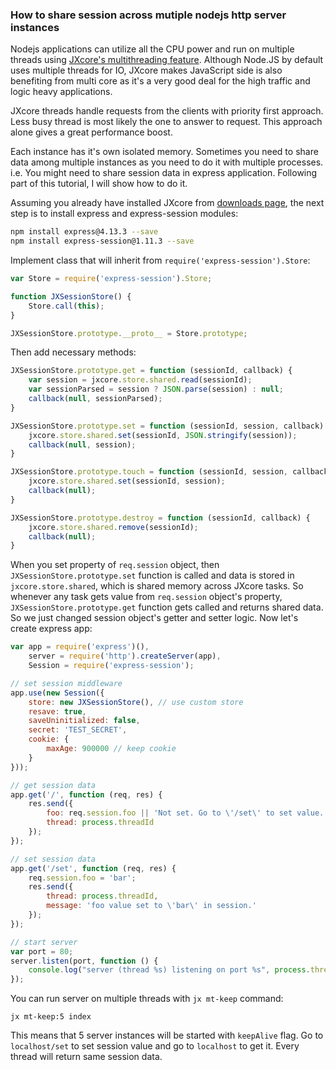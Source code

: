 ### How to share session across mutiple nodejs http server instances

Nodejs applications can utilize all the CPU power and run on multiple threads using [JXcore's multithreading feature](http://jxcore.com/multithreaded-javascript-tasks/). Although Node.JS by default uses multiple threads for IO, JXcore makes JavaScript side is also benefiting from multi core as it's a very good deal for the high traffic and logic heavy applications. 

JXcore threads handle requests from the clients with priority first approach. Less busy thread is most likely the one to answer to request. This approach alone gives a great performance boost.

Each instance has it's own isolated memory. Sometimes you need to share data among multiple instances as you need to do it with multiple processes. i.e. You might need to share session data in express application. Following part of this tutorial, I will show how to do it.

Assuming you already have installed JXcore from [downloads page](http://jxcore.com/downloads), the next step is to install express and express-session modules:

```bash
npm install express@4.13.3 --save
npm install express-session@1.11.3 --save
```

Implement class that will inherit from `require('express-session').Store`:

```javascript
var Store = require('express-session').Store;

function JXSessionStore() {
    Store.call(this);
}

JXSessionStore.prototype.__proto__ = Store.prototype;
```

Then add necessary methods:

```javascript
JXSessionStore.prototype.get = function (sessionId, callback) {
    var session = jxcore.store.shared.read(sessionId);
    var sessionParsed = session ? JSON.parse(session) : null;
    callback(null, sessionParsed);
}

JXSessionStore.prototype.set = function (sessionId, session, callback) {
    jxcore.store.shared.set(sessionId, JSON.stringify(session));
    callback(null, session);
}

JXSessionStore.prototype.touch = function (sessionId, session, callback) {
    jxcore.store.shared.set(sessionId, session);
    callback(null);
}

JXSessionStore.prototype.destroy = function (sessionId, callback) {
    jxcore.store.shared.remove(sessionId);
    callback(null);
}
```

When you set property of `req.session` object, then `JXSessionStore.prototype.set` function is called and data is stored in `jxcore.store.shared`, which is shared memory across JXcore tasks. So whenever any task gets value from `req.session` object's property, `JXSessionStore.prototype.get` function gets called and returns shared data. So we just changed session object's getter and setter logic. Now let's create express app:

```javascript
var app = require('express')(),
    server = require('http').createServer(app),
    Session = require('express-session');

// set session middleware
app.use(new Session({
    store: new JXSessionStore(), // use custom store
    resave: true,
    saveUninitialized: false,
    secret: 'TEST_SECRET',
    cookie: {
        maxAge: 900000 // keep cookie
    }
}));

// get session data
app.get('/', function (req, res) {
    res.send({
        foo: req.session.foo || 'Not set. Go to \'/set\' to set value.',
        thread: process.threadId
    });
});

// set session data
app.get('/set', function (req, res) {
    req.session.foo = 'bar';
    res.send({
        thread: process.threadId,
        message: 'foo value set to \'bar\' in session.'
    });
});

// start server
var port = 80;
server.listen(port, function () {
    console.log("server (thread %s) listening on port %s", process.threadId, port);
});
```

You can run server on multiple threads with `jx mt-keep` command:

    jx mt-keep:5 index

This means that 5 server instances will be started with `keepAlive` flag. Go to `localhost/set` to set session value and go to `localhost` to get it. Every thread will return same session data.
